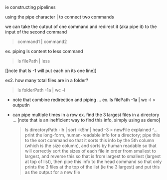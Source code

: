 ie constructing pipelines

using the pipe character | to connect two commands

we can take the output of one command and redirect it (aka pipe it) to the input of the second command

> command1 | command2

ex. piping ls content to less command

> ls filePath | less

[[note that ls -1 will put each on its one line]]

ex2. how many total files are in a folder?

> ls folderPath -1a | wc -l

- note that combine redirection and piping ... ex. ls filePath -1a | wc -l > outputIn

- can pipe multiple times in a row
  ex. find the 3 largest files in a directory ... [note that is an inefficient way to find this info, simply using as demo]
  > ls directoryPath -lh | sort -k5hr | head -3 > newFile
  > explained ^... print the long-form, human-readable info for a directory; pipe this to the sort command so that it sorts this info by the 5th column (which is the size column), and sorts by human readable so that will correctly sort the sizes of each file in order from smallest to largest, and reverse this so that is from largest to smallest (largest at top of list), then pipe this info to the head command so that only prints the 3 files at the top of the list (ie the 3 largest) and put this as the output for a new file
